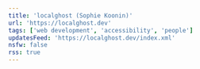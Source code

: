 ```yaml
---
title: 'localghost (Sophie Koonin)'
url: 'https://localghost.dev'
tags: ['web development', 'accessibility', 'people']
updatesFeed: 'https://localghost.dev/index.xml'
nsfw: false
rss: true
---
```

